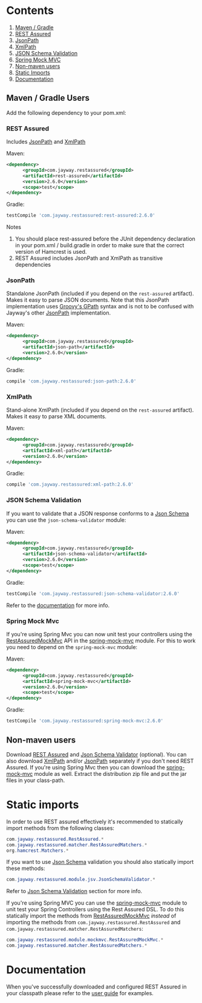 # Contents
1. [Maven / Gradle](#maven--gradle-users)
  1. [REST Assured](#rest-assured)
  1. [JsonPath](#jsonpath)
  1. [XmlPath](#xmlpath)
  1. [JSON Schema Validation](#json-schema-validation)
  1. [Spring Mock MVC](#spring-mock-mvc)
1. [Non-maven users](#non-maven-users)
1. [Static Imports](#static-imports)
1. [Documentation](#documentation)

## Maven / Gradle Users ##
Add the following dependency to your pom.xml:

### REST Assured ###
Includes [JsonPath](#jsonpath) and [XmlPath](#xmlpath)

Maven:
```xml
<dependency>
      <groupId>com.jayway.restassured</groupId>
      <artifactId>rest-assured</artifactId>
      <version>2.6.0</version>
      <scope>test</scope>
</dependency>
```

Gradle:
```groovy
testCompile 'com.jayway.restassured:rest-assured:2.6.0'
```

Notes
  1. You should place rest-assured before the JUnit dependency declaration in your pom.xml / build.gradle in order to make sure that the correct version of Hamcrest is used.
  1. REST Assured includes JsonPath and XmlPath as transitive dependencies

### JsonPath ###
Standalone JsonPath (included if you depend on the `rest-assured` artifact). Makes it easy to parse JSON documents. Note that this JsonPath implementation uses <a href='http://groovy.codehaus.org/GPath'>Groovy's GPath</a> syntax and is not to be confused with Jayway's other <a href='https://github.com/jayway/JsonPath'>JsonPath</a> implementation.

Maven:
```xml
<dependency>
      <groupId>com.jayway.restassured</groupId>
      <artifactId>json-path</artifactId>
      <version>2.6.0</version>
</dependency>
```

Gradle:
```groovy
compile 'com.jayway.restassured:json-path:2.6.0'
```

### XmlPath ###
Stand-alone XmlPath (included if you depend on the `rest-assured` artifact). Makes it easy to parse XML documents.

Maven:
```xml
<dependency>
      <groupId>com.jayway.restassured</groupId>
      <artifactId>xml-path</artifactId>
      <version>2.6.0</version>
</dependency>
```

Gradle:
```groovy
compile 'com.jayway.restassured:xml-path:2.6.0'
```

### JSON Schema Validation ###
If you want to validate that a JSON response conforms to a [Json Schema](http://json-schema.org/) you can use the `json-schema-validator` module:

Maven:
```xml
<dependency>
      <groupId>com.jayway.restassured</groupId>
      <artifactId>json-schema-validator</artifactId>
      <version>2.6.0</version>
      <scope>test</scope>
</dependency>
```

Gradle:
```groovy
testCompile 'com.jayway.restassured:json-schema-validator:2.6.0'
```

Refer to the [documentation](Usage#json-schema-validation) for more info.

### Spring Mock Mvc ###
If you're using Spring Mvc you can now unit test your controllers using the [RestAssuredMockMvc](http://static.javadoc.io/com.jayway.restassured/spring-mock-mvc/2.6.0/com/jayway/restassured/module/mockmvc/RestAssuredMockMvc.html) API in the [spring-mock-mvc](Usage#Spring_Mock_Mvc_Module) module. For this to work you need to depend on the `spring-mock-mvc` module:

Maven:
```xml
<dependency>
      <groupId>com.jayway.restassured</groupId>
      <artifactId>spring-mock-mvc</artifactId>
      <version>2.6.0</version>
      <scope>test</scope>
</dependency>
```

Gradle:
```groovy
testCompile 'com.jayway.restassured:spring-mock-mvc:2.6.0'
```

## Non-maven users ##
Download [REST Assured](http://dl.bintray.com/johanhaleby/generic/rest-assured-2.6.0-dist.zip) and [Json Schema Validator](http://dl.bintray.com/johanhaleby/generic/json-schema-validator-2.6.0-dist.zip) (optional). You can also download [XmlPath](http://dl.bintray.com/johanhaleby/generic/xml-path-2.6.0-dist.zip) and/or [JsonPath](http://dl.bintray.com/johanhaleby/generic/json-path-2.6.0-dist.zip) separately if you don't need REST Assured. If you're using Spring Mvc then you can download the [spring-mock-mvc](http://dl.bintray.com/johanhaleby/generic/spring-mock-mvc-2.6.0-dist.zip) module as well. Extract the distribution zip file and put the jar files in your class-path.

# Static imports #

In order to use REST assured effectively it's recommended to statically import methods from the following classes:

```java
com.jayway.restassured.RestAssured.*
com.jayway.restassured.matcher.RestAssuredMatchers.*
org.hamcrest.Matchers.*
```

If you want to use [Json Schema](http://json-schema.org/) validation you should also statically import these methods:

```java
com.jayway.restassured.module.jsv.JsonSchemaValidator.*
```

Refer to [Json Schema Validation](#JSON_Schema_validation) section for more info.

If you're using Spring MVC you can use the [spring-mock-mvc](Usage#Spring_Mock_Mvc_Module) module to unit test your Spring Controllers using the Rest Assured DSL. To do this statically import the methods from [RestAssuredMockMvc](http://static.javadoc.io/com.jayway.restassured/spring-mock-mvc/2.6.0/com/jayway/restassured/module/mockmvc/RestAssuredMockMvc.html) _instead_ of importing the methods from `com.jayway.restassured.RestAssured` and `com.jayway.restassured.matcher.RestAssuredMatchers`:

```java
com.jayway.restassured.module.mockmvc.RestAssuredMockMvc.*
com.jayway.restassured.matcher.RestAssuredMatchers.*
```

# Documentation #
When you've successfully downloaded and configured REST Assured in your classpath please refer to the [user guide](Usage) for examples.
